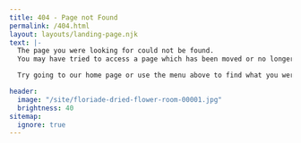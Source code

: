 ```yaml
---
title: 404 - Page not Found
permalink: /404.html
layout: layouts/landing-page.njk
text: |-
  The page you were looking for could not be found.
  You may have tried to access a page which has been moved or no longer exists.

  Try going to our home page or use the menu above to find what you were looking for.

header:
  image: "/site/floriade-dried-flower-room-00001.jpg"
  brightness: 40
sitemap:
  ignore: true
---
```

